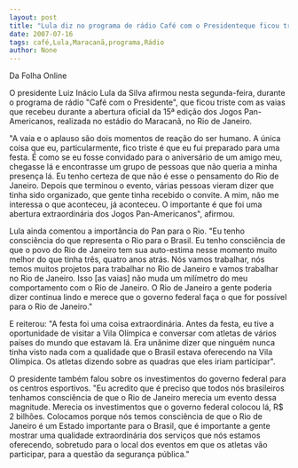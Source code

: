 ```yaml
---
layout: post
title: "Lula diz no programa de rádio Café com o Presidenteque ficou triste com as vaias no Maracanã"
date: 2007-07-16
tags: café,Lula,Maracanã,programa,Rádio
author: None
---
```

Da Folha Online 

O presidente Luiz In&aacute;cio Lula da Silva afirmou nesta segunda-feira, durante o programa de r&aacute;dio &quot;Caf&eacute; com o Presidente&quot;, que ficou triste com as vaias que recebeu durante a abertura oficial da 15&ordf; edi&ccedil;&atilde;o dos Jogos Pan-Americanos, realizada no est&aacute;dio do Maracan&atilde;, no Rio de Janeiro. 

&quot;A vaia e o aplauso s&atilde;o dois momentos de rea&ccedil;&atilde;o do ser humano. A &uacute;nica coisa que eu, particularmente, fico triste &eacute; que eu fui preparado para uma festa. &Eacute; como se eu fosse convidado para o anivers&aacute;rio de um amigo meu, chegasse l&aacute; e encontrasse um grupo de pessoas que n&atilde;o queria a minha presen&ccedil;a l&aacute;. Eu tenho certeza de que n&atilde;o &eacute; esse o pensamento do Rio de Janeiro. Depois que terminou o evento, v&aacute;rias pessoas vieram dizer que tinha sido organizado, que gente tinha recebido o convite. A mim, n&atilde;o me interessa o que aconteceu, j&aacute; aconteceu. O importante &eacute; que foi uma abertura extraordin&aacute;ria dos Jogos Pan-Americanos&quot;, afirmou. 

Lula ainda comentou a import&acirc;ncia do Pan para o Rio. &quot;Eu tenho consci&ecirc;ncia do que representa o Rio para o Brasil. Eu tenho consci&ecirc;ncia de que o povo do Rio de Janeiro tem sua auto-estima nesse momento muito melhor do que tinha tr&ecirc;s, quatro anos atr&aacute;s. N&oacute;s vamos trabalhar, n&oacute;s temos muitos projetos para trabalhar no Rio de Janeiro e vamos trabalhar no Rio de Janeiro. Isso [as vaias] n&atilde;o muda um mil&iacute;metro do meu comportamento com o Rio de Janeiro. O Rio de Janeiro a gente poderia dizer continua lindo e merece que o governo federal fa&ccedil;a o que for poss&iacute;vel para o Rio de Janeiro.&quot; 

E reiterou: &quot;A festa foi uma coisa extraordin&aacute;ria. Antes da festa, eu tive a oportunidade de visitar a Vila Ol&iacute;mpica e conversar com atletas de v&aacute;rios pa&iacute;ses do mundo que estavam l&aacute;. Era un&acirc;nime dizer que ningu&eacute;m nunca tinha visto nada com a qualidade que o Brasil estava oferecendo na Vila Ol&iacute;mpica. Os atletas dizendo sobre as quadras que eles iriam participar&quot;. 

O presidente tamb&eacute;m falou sobre os investimentos do governo federal para os centros esportivos. &quot;Eu acredito que &eacute; preciso que todos n&oacute;s brasileiros tenhamos consci&ecirc;ncia de que o Rio de Janeiro merecia um evento dessa magnitude. Merecia os investimentos que o governo federal colocou l&aacute;, R$ 2 bilh&otilde;es. Colocamos porque n&oacute;s temos consci&ecirc;ncia de que o Rio de Janeiro &eacute; um Estado importante para o Brasil, que &eacute; importante a gente mostrar uma qualidade extraordin&aacute;ria dos servi&ccedil;os que n&oacute;s estamos oferecendo, sobretudo para o local dos eventos em que os atletas v&atilde;o participar, para a quest&atilde;o da seguran&ccedil;a p&uacute;blica.&quot;  